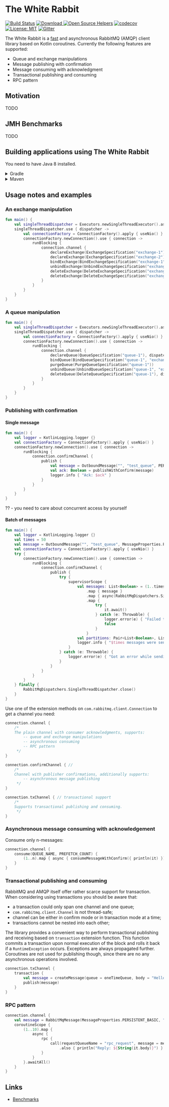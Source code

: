 # The White Rabbit

[![Build Status](https://travis-ci.org/viartemev/the-white-rabbit.svg?branch=master)](https://travis-ci.org/viartemev/the-white-rabbit)
[ ![Download](https://api.bintray.com/packages/viartemev/Maven/the-white-rabbit/images/download.svg) ](https://bintray.com/viartemev/Maven/the-white-rabbit/_latestVersion)
[![Open Source Helpers](https://www.codetriage.com/viartemev/the-white-rabbit/badges/users.svg)](https://www.codetriage.com/viartemev/the-white-rabbit)
[![codecov](https://codecov.io/gh/viartemev/the-white-rabbit/branch/master/graph/badge.svg)](https://codecov.io/gh/viartemev/the-white-rabbit)
[![License: MIT](https://img.shields.io/badge/License-MIT-yellow.svg)](https://opensource.org/licenses/MIT)
[![Gitter](https://badges.gitter.im/kotlin-the-white-rabbit/community.svg)](https://gitter.im/kotlin-the-white-rabbit/community?utm_source=badge&utm_medium=badge&utm_campaign=pr-badge)

The White Rabbit is a [fast](https://github.com/viartemev/the-white-rabbit/issues/88#issuecomment-470461937) and
asynchronous RabbitMQ (AMQP) client library based on Kotlin coroutines. Currently the following features are supported:

* Queue and exchange manipulations
* Message publishing with confirmation
* Message consuming with acknowledgment
* Transactional publishing and consuming
* RPC pattern

## Motivation

TODO

## JMH Benchmarks

TODO

## Building applications using The White Rabbit

You need to have Java 8 installed.
<details><summary>Gradle</summary>

```groovy
repositories {
    jcenter()
}

compile 'com.viartemev:the-white-rabbit:$version'
```
</details>

<details><summary>Maven</summary>

```xml
<repositories>
    <repository>
        <id>jcenter</id>
        <url>https://jcenter.bintray.com/</url>
    </repository>
</repositories>

<dependency>
    <groupId>com.viartemev</groupId>
    <artifactId>the-white-rabbit</artifactId>
    <version>${version}</version>
</dependency>
```

</details>

## Usage notes and examples

### An exchange manipulation

```kotlin
fun main() {
    val singleThreadDispatcher = Executors.newSingleThreadExecutor().asCoroutineDispatcher() // ①
    singleThreadDispatcher.use { dispatcher ->
        val connectionFactory = ConnectionFactory().apply { useNio() }
        connectionFactory.newConnection().use { connection ->
            runBlocking {
                connection.channel {
                    declareExchange(ExchangeSpecification("exchange-1"), dispatcher)
                    declareExchange(ExchangeSpecification("exchange-2"), dispatcher)
                    bindExchange(BindExchangeSpecification("exchange-1", "exchange-2", "key"))
                    unbindExchange(UnbindExchangeSpecification("exchange-1", "exchange-2", "key"))
                    deleteExchange(DeleteExchangeSpecification("exchange-1"), dispatcher)
                    deleteExchange(DeleteExchangeSpecification("exchange-2"), dispatcher)
                }
            }
        }
    }
}
```

### A queue manipulation

```kotlin
fun main() {
    val singleThreadDispatcher = Executors.newSingleThreadExecutor().asCoroutineDispatcher()
    singleThreadDispatcher.use { dispatcher ->
        val connectionFactory = ConnectionFactory().apply { useNio() }
        connectionFactory.newConnection().use { connection ->
            runBlocking {
                connection.channel {
                    declareQueue(QueueSpecification("queue-1"), dispatcher)
                    bindQueue(BindQueueSpecification("queue-1", "exchange-1", "key"))
                    purgeQueue(PurgeQueueSpecification("queue-1"))
                    unbindQueue(UnbindQueueSpecification("queue-1", "exchange-1", "key"))
                    deleteQueue(DeleteQueueSpecification("queue-1"), dispatcher)
                }
            }
        }
    }
}
```

### Publishing with confirmation

#### Single message

```kotlin
fun main() {
    val logger = KotlinLogging.logger {}
    val connectionFactory = ConnectionFactory().apply { useNio() }
    connectionFactory.newConnection().use { connection ->
        runBlocking {
            connection.confirmChannel {
                publish {
                    val message = OutboundMessage("", "test_queue", PERSISTENT_BASIC, "hello world")
                    val ack: Boolean = publishWithConfirm(message)
                    logger.info { "Ack: $ack" }
                }
            }
        }
    }
}
```

?? - you need to care about concurrent access by yourself

#### Batch of messages

```kotlin
fun main() {
    val logger = KotlinLogging.logger {}
    val times = 50
    val message = OutboundMessage("", "test_queue", MessageProperties.PERSISTENT_BASIC, "hello world")
    val connectionFactory = ConnectionFactory().apply { useNio() }
    try {
        connectionFactory.newConnection().use { connection ->
            runBlocking {
                connection.confirmChannel {
                    publish {
                        try {
                            supervisorScope {
                                val messages: List<Boolean> = (1..times)
                                    .map { message }
                                    .map { async(RabbitMqDispatchers.SingleThreadDispatcher) { publishWithConfirm(it) } }
                                    .map {
                                        try {
                                            it.await()
                                        } catch (e: Throwable) {
                                            logger.error(e) { "Failed to send the message" }
                                            false
                                        }
                                    }
                                val partitions: Pair<List<Boolean>, List<Boolean>> = messages.partition { it }
                                logger.info { "$times messages were sent, delivered: ${partitions.first.size}, not delivered: ${partitions.second.size}" }
                            }
                        } catch (e: Throwable) {
                            logger.error(e) { "Got an error while sending the batch of messages" }
                        }
                    }
                }
            }
        }
    } finally {
        RabbitMqDispatchers.SingleThreadDispatcher.close()
    }
}
```

Use one of the extension methods on `com.rabbitmq.client.Connection` to get a channel you need:

```kotlin
connection.channel {
    /*
    The plain channel with consumer acknowledgments, supports:
        -- queue and exchange manipulations
        -- asynchronous consuming
        -- RPC pattern
     */
}

connection.confirmChannel { //
    /*
    Channel with publisher confirmations, additionally supports:
        -- asynchronous message publishing
     */
}

connection.txChannel { // transactional support
    /*
    Supports transactional publishing and consuming.
     */
}
```

### Asynchronous message consuming with acknowledgement

Consume only n-messages:

```kotlin
connection.channel {
    consume(QUEUE_NAME, PREFETCH_COUNT) {
        (1..n).map { async { consumeMessageWithConfirm({ println(it) }) } }.awaitAll()
    }
}
```

### Transactional publishing and consuming

RabbitMQ and AMQP itself offer rather scarce support for transaction. When considering using transactions you should be
aware that:

* a transaction could only span one channel and one queue;
* `com.rabbitmq.client.Channel` is not thread-safe;
* channel can be either in confirm mode or in transaction mode at a time;
* transactions cannot be nested into each other;

The library provides a convenient way to perform transactional publishing and receiving based on `transaction` extension
function. This function commits a transaction upon normal execution of the block and rolls it back if
a `RuntimeException` occurs. Exceptions are always propagated further. Coroutines are not used for publishing though,
since there are no any asynchronous operations involved.

```kotlin
connection.txChannel {
    transaction {
        val message = createMessage(queue = oneTimeQueue, body = "Hello from tx")
        publish(message)
    }
}
```

### RPC pattern

```kotlin
connection.channel {
    val message = RabbitMqMessage(MessageProperties.PERSISTENT_BASIC, "Hello world".toByteArray())
    coroutineScope {
        (1..10).map {
            async {
                rpc {
                    call(requestQueueName = "rpc_request", message = message)
                        .also { println("Reply: ${String(it.body)}") }
                }
            }
        }.awaitAll()
    }
}
```

## Links

* [Benchmarks](https://github.com/viartemev/the-white-rabbit/issues/88#issuecomment-470461937)
